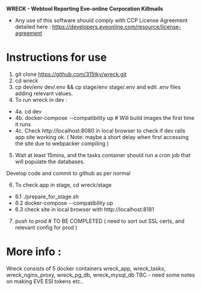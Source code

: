 **WRECK - Webtool Reporting Eve-online Corporation Killmails**


* Any use of this software should comply with CCP License Agreement detailed here :
https://developers.eveonline.com/resource/license-agreement                       


Instructions for use
============================================================
1. git clone https://github.com/315tky/wreck.git
2. cd wreck
3. cp dev/env dev/.env && cp stage/env stage/.env and edit .env files adding relevant values.
4. To run wreck in dev : 
- 4a. cd dev
- 4b. docker-compose --compatibility up  # Will build images the first time it runs
- 4c. Check http://localhost:8080 in local browser to check if dev rails app site working ok. 
( Note: maybe a short delay when first accessing the site due to webpacker compiling )
5. Wait at least 15mins, and the tasks container should run a cron job that will populate the databases.

Develop code and commit to github as per normal

6. To check app in stage, cd wreck/stage
- 6.1 ./prepare_for_stage.sh
- 6.2 docker-compose --compatibility up
- 6.3 check site in local browser with http://localhost:8181

7. push to prod # TO BE COMPLETED
( need to sort out SSL certs, and relevant config for prod )

More info :
==========
Wreck consists of 5 docker containers 
wreck_app, wreck_tasks, wreck_nginx_proxy, wreck_pg_db, wreck_mysql_db
TBC - need some notes on making EVE ESI tokens etc.. 
